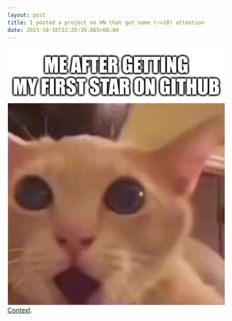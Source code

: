 ```yaml
---
layout: post
title: I posted a project on HN that got some (~<10) attention
date: 2023-10-16T22:25:39.665+08:00
---
```

![meme](img/meme.png)
[Context](https://news.ycombinator.com/item?id=37897859).
